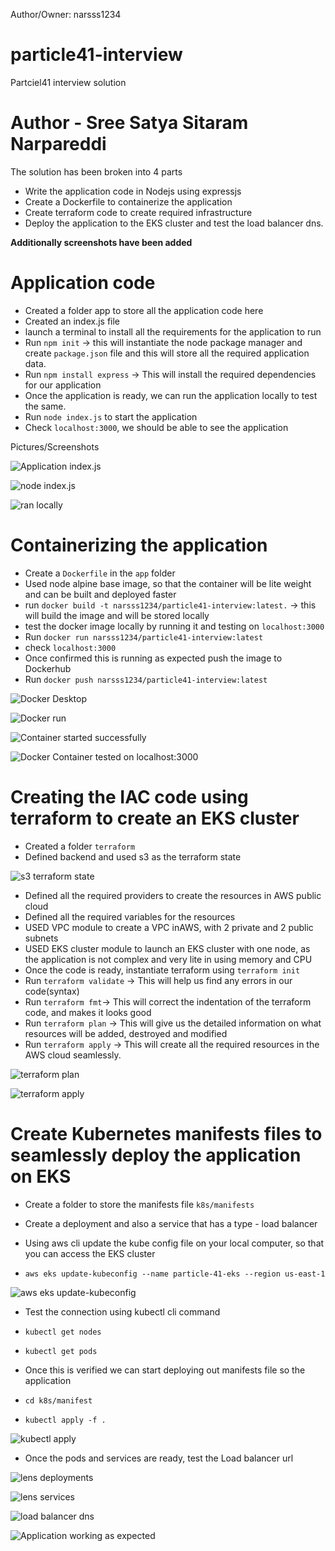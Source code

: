 Author/Owner: narsss1234
# particle41-interview
Partciel41 interview solution

# Author - Sree Satya Sitaram Narpareddi

The solution has been broken into 4 parts

* Write the application code in Nodejs using expressjs
* Create a Dockerfile to containerize the application
* Create terraform code to create required infrastructure
* Deploy the application to the EKS cluster and test the load balancer dns.

**Additionally screenshots have been added**

# Application code

* Created a folder app to store all the application code here
* Created an index.js file
* launch a terminal to install all the requirements for the application to run
* Run `npm init` -> this will instantiate the node package manager and create `package.json` file and this will store all the required application data.
* Run `npm install express` -> This will install the required dependencies for our application
* Once the application is ready, we can run the application locally to test the same.
* Run `node index.js` to start the application
* Check `localhost:3000`, we should be able to see the application

Pictures/Screenshots

![Application index.js](image.png)

![node index.js](image-1.png)

![ran locally](image-2.png)


# Containerizing the application

* Create a `Dockerfile` in the `app` folder
* Used node alpine base image, so that the container will be lite weight and can be built and deployed faster
* run `docker build -t narsss1234/particle41-interview:latest.` -> this will build the image and will be stored locally
* test the docker image locally by running it and testing on `localhost:3000`
* Run `docker run narsss1234/particle41-interview:latest`
* check `localhost:3000`
* Once confirmed this is running as expected push the image to Dockerhub
* Run `docker push narsss1234/particle41-interview:latest`

![Docker Desktop](image-3.png)

![Docker run](image-4.png)

![Container started successfully](image-5.png)

![Docker Container tested on localhost:3000](image-6.png)

# Creating the IAC code using terraform to create an EKS cluster

* Created a folder `terraform`
* Defined backend and used s3 as the terraform state 

![s3 terraform state](image-7.png)

* Defined all the required providers to create the resources in AWS public cloud
* Defined all the required variables for the resources
* USED VPC module to create a VPC inAWS, with 2 private and 2 public subnets
* USED EKS cluster module to launch an EKS cluster with one node, as the application is not complex and very lite in using memory and CPU
* Once the code is ready, instantiate terraform using `terraform init`
* Run `terraform validate` -> This will help us find any errors in our code(syntax)
* Run `terraform fmt`-> This will correct the indentation of the terraform code, and makes it looks good
* Run `terraform plan` -> This will give us the detailed information on what resources will be added, destroyed and modified
* Run `terraform apply` -> This will create all the required resources in the AWS cloud seamlessly.

![terraform plan](image-8.png)

![terraform apply](image-9.png)

# Create Kubernetes manifests files to seamlessly deploy the application on EKS

* Create a folder to store the manifests file `k8s/manifests`
* Create a deployment and also a service that has a type - load balancer

* Using aws cli update the kube config file on your local computer, so that you can access the EKS cluster
* `aws eks update-kubeconfig --name particle-41-eks --region us-east-1`

![aws eks update-kubeconfig](image-10.png)

* Test the connection using kubectl cli command
* `kubectl get nodes`
* `kubectl get pods`

* Once this is verified we can start deploying out manifests file so the application

* `cd k8s/manifest`
* `kubectl apply -f .`

![kubectl apply](image-11.png)

* Once the pods and services are ready, test the Load balancer url

![lens deployments](image-12.png)

![lens services](image-13.png)

![load balancer dns](image-14.png)

![Application working as expected](image-15.png)